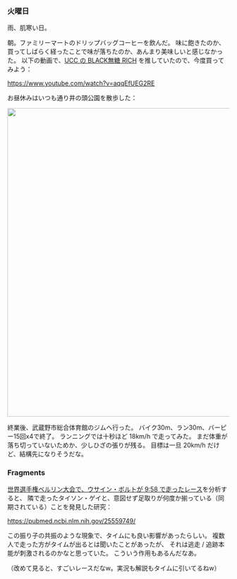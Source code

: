 ### 火曜日

雨、肌寒い日。

朝。ファミリーマートのドリップバッグコーヒーを飲んだ。
味に飽きたのか、買ってしばらく経ったことで味が落ちたのか、あんまり美味しいと感じなかった。
以下の動画で、[UCC の BLACK無糖 RICH](https://www.ucc.co.jp/product/drink/coffee/black/black-rich-can-375g.html) を推していたので、今度買ってみよう：

https://www.youtube.com/watch?v=aqqEfUEG2RE

お昼休みはいつも通り井の頭公園を散歩した：

<img src="https://i.imgur.com/9Wqo3AE.jpg" width="700">

終業後、武蔵野市総合体育館のジムへ行った。
バイク30m、ラン30m、バーピー15回x4で終了。
ランニングでは十秒ほど 18km/h で走ってみた。
まだ体重が落ち切っていないためか、少しひざの張りが残る。
目標は一旦 20km/h だけど、結構先になりそうだな。

### Fragments

[世界選手権ベルリン大会で、ウサイン・ボルトが 9:58 で走ったレース](https://www.youtube.com/watch?v=2A23MvLiItw)を分析すると、
隣で走ったタイソン・ゲイと、意図せず足取りが何度か揃っている（同期されている）ことを発見した研究：

https://pubmed.ncbi.nlm.nih.gov/25559749/

この振り子の共振のような現象で、タイムにも良い影響があったらしい。
複数人で走った方がタイムが出るとは聞いたことがあったが、
それは逃走 / 追跡本能が刺激されるのかなと思っていた。
こういう作用もあるんだなあ。

（改めて見ると、すごいレースだなw。実況も解説もタイムに引いてるねw）